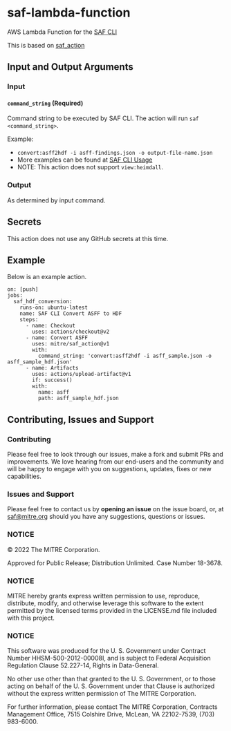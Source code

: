 # saf-lambda-function

AWS Lambda Function for the [SAF CLI](https://github.com/mitre/saf-lambda-function)

This is based on [saf_action](https://github.com/mitre/saf)

## Input and Output Arguments

### Input

#### `command_string` (Required)

Command string to be executed by SAF CLI. The action will run `saf <command_string>`.

Example:

- `convert:asff2hdf -i asff-findings.json -o output-file-name.json`
- More examples can be found at [SAF CLI Usage](https://github.com/mitre/saf#usage)
- NOTE: This action does not support `view:heimdall`.

### Output

As determined by input command.

## Secrets

This action does not use any GitHub secrets at this time.

## Example

Below is an example action.

```
on: [push]
jobs:
  saf_hdf_conversion:
    runs-on: ubuntu-latest
    name: SAF CLI Convert ASFF to HDF
    steps:
      - name: Checkout
        uses: actions/checkout@v2
      - name: Convert ASFF
        uses: mitre/saf_action@v1
        with:
          command_string: 'convert:asff2hdf -i asff_sample.json -o asff_sample_hdf.json'
      - name: Artifacts
        uses: actions/upload-artifact@v1
        if: success()
        with:
          name: asff
          path: asff_sample_hdf.json
```

## Contributing, Issues and Support

### Contributing

Please feel free to look through our issues, make a fork and submit PRs and improvements. We love hearing from our end-users and the community and will be happy to engage with you on suggestions, updates, fixes or new capabilities.

### Issues and Support

Please feel free to contact us by **opening an issue** on the issue board, or, at [saf@mitre.org](mailto:saf@mitre.org) should you have any suggestions, questions or issues.

### NOTICE

© 2022 The MITRE Corporation.

Approved for Public Release; Distribution Unlimited. Case Number 18-3678.

### NOTICE

MITRE hereby grants express written permission to use, reproduce, distribute, modify, and otherwise leverage this software to the extent permitted by the licensed terms provided in the LICENSE.md file included with this project.

### NOTICE

This software was produced for the U. S. Government under Contract Number HHSM-500-2012-00008I, and is subject to Federal Acquisition Regulation Clause 52.227-14, Rights in Data-General.

No other use other than that granted to the U. S. Government, or to those acting on behalf of the U. S. Government under that Clause is authorized without the express written permission of The MITRE Corporation.

For further information, please contact The MITRE Corporation, Contracts Management Office, 7515 Colshire Drive, McLean, VA 22102-7539, (703) 983-6000.
